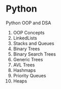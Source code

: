 # Python
Python OOP and DSA
1. OOP Concepts 
2. LinkedLists
3. Stacks and Queues
4. Binary Trees
5. Binary Search Trees
6. Generic Trees
7. AVL Trees
8. Hashmaps
9. Priority Queues
10. Heaps
